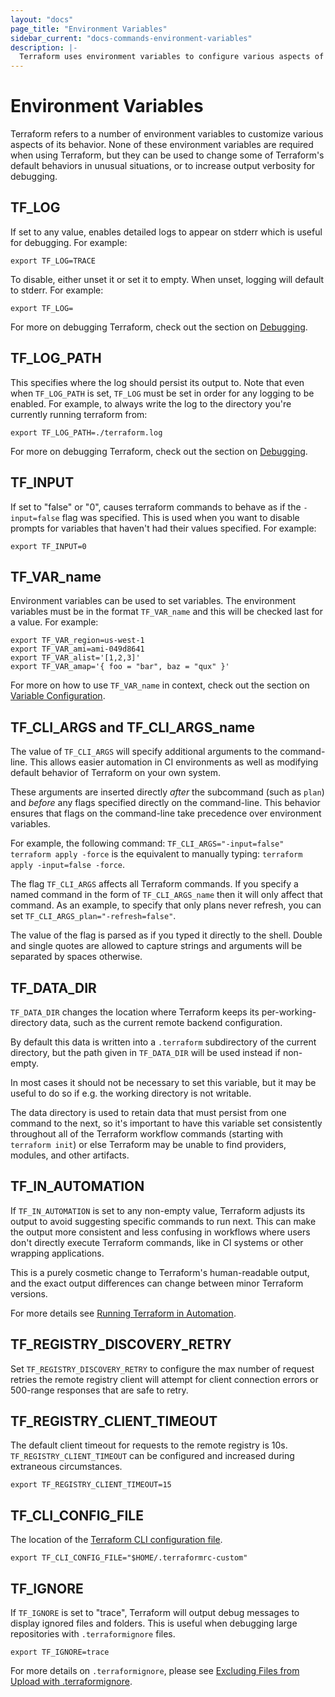 ```yaml
---
layout: "docs"
page_title: "Environment Variables"
sidebar_current: "docs-commands-environment-variables"
description: |-
  Terraform uses environment variables to configure various aspects of its behavior.
---
```


# Environment Variables

Terraform refers to a number of environment variables to customize various
aspects of its behavior. None of these environment variables are required
when using Terraform, but they can be used to change some of Terraform's
default behaviors in unusual situations, or to increase output verbosity
for debugging.

## TF_LOG

If set to any value, enables detailed logs to appear on stderr which is useful for debugging. For example:

```shell
export TF_LOG=TRACE
```

To disable, either unset it or set it to empty. When unset, logging will default to stderr. For example:

```shell
export TF_LOG=
```

For more on debugging Terraform, check out the section on [Debugging](/docs/internals/debugging.html).

## TF_LOG_PATH

This specifies where the log should persist its output to. Note that even when `TF_LOG_PATH` is set, `TF_LOG` must be set in order for any logging to be enabled. For example, to always write the log to the directory you're currently running terraform from:

```shell
export TF_LOG_PATH=./terraform.log
```

For more on debugging Terraform, check out the section on [Debugging](/docs/internals/debugging.html).

## TF_INPUT

If set to "false" or "0", causes terraform commands to behave as if the `-input=false` flag was specified. This is used when you want to disable prompts for variables that haven't had their values specified. For example:

```shell
export TF_INPUT=0
```

## TF_VAR_name

Environment variables can be used to set variables. The environment variables must be in the format `TF_VAR_name` and this will be checked last for a value. For example:

```shell
export TF_VAR_region=us-west-1
export TF_VAR_ami=ami-049d8641
export TF_VAR_alist='[1,2,3]'
export TF_VAR_amap='{ foo = "bar", baz = "qux" }'
```

For more on how to use `TF_VAR_name` in context, check out the section on [Variable Configuration](/docs/configuration/variables.html).

## TF_CLI_ARGS and TF_CLI_ARGS_name

The value of `TF_CLI_ARGS` will specify additional arguments to the
command-line. This allows easier automation in CI environments as well as
modifying default behavior of Terraform on your own system.

These arguments are inserted directly _after_ the subcommand
(such as `plan`) and _before_ any flags specified directly on the command-line.
This behavior ensures that flags on the command-line take precedence over
environment variables.

For example, the following command: `TF_CLI_ARGS="-input=false" terraform apply -force`
is the equivalent to manually typing: `terraform apply -input=false -force`.

The flag `TF_CLI_ARGS` affects all Terraform commands. If you specify a
named command in the form of `TF_CLI_ARGS_name` then it will only affect
that command. As an example, to specify that only plans never refresh,
you can set `TF_CLI_ARGS_plan="-refresh=false"`.

The value of the flag is parsed as if you typed it directly to the shell.
Double and single quotes are allowed to capture strings and arguments will
be separated by spaces otherwise.

## TF_DATA_DIR

`TF_DATA_DIR` changes the location where Terraform keeps its
per-working-directory data, such as the current remote backend configuration.

By default this data is written into a `.terraform` subdirectory of the
current directory, but the path given in `TF_DATA_DIR` will be used instead
if non-empty.

In most cases it should not be necessary to set this variable, but it may
be useful to do so if e.g. the working directory is not writable.

The data directory is used to retain data that must persist from one command
to the next, so it's important to have this variable set consistently throughout
all of the Terraform workflow commands (starting with `terraform init`) or else
Terraform may be unable to find providers, modules, and other artifacts.

## TF_IN_AUTOMATION

If `TF_IN_AUTOMATION` is set to any non-empty value, Terraform adjusts its
output to avoid suggesting specific commands to run next. This can make the
output more consistent and less confusing in workflows where users don't
directly execute Terraform commands, like in CI systems or other wrapping
applications.

This is a purely cosmetic change to Terraform's human-readable output, and the
exact output differences can change between minor Terraform versions.

For more details see [Running Terraform in Automation](https://learn.hashicorp.com/tutorials/terraform/automate-terraform?in=terraform/automation&utm_source=WEBSITE&utm_medium=WEB_IO&utm_offer=ARTICLE_PAGE&utm_content=DOCS).

## TF_REGISTRY_DISCOVERY_RETRY

Set `TF_REGISTRY_DISCOVERY_RETRY` to configure the max number of request retries
the remote registry client will attempt for client connection errors or
500-range responses that are safe to retry.

## TF_REGISTRY_CLIENT_TIMEOUT

The default client timeout for requests to the remote registry is 10s. `TF_REGISTRY_CLIENT_TIMEOUT` can be configured and increased during extraneous circumstances.

```shell
export TF_REGISTRY_CLIENT_TIMEOUT=15
```

## TF_CLI_CONFIG_FILE

The location of the [Terraform CLI configuration file](/docs/commands/cli-config.html).

```shell
export TF_CLI_CONFIG_FILE="$HOME/.terraformrc-custom"
```

## TF_IGNORE

If `TF_IGNORE` is set to "trace", Terraform will output debug messages to display ignored files and folders. This is useful when debugging large repositories with `.terraformignore` files.

```shell
export TF_IGNORE=trace
```

For more details on `.terraformignore`, please see [Excluding Files from Upload with .terraformignore](/docs/backends/types/remote.html#excluding-files-from-upload-with-terraformignore).
